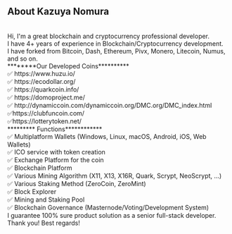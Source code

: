 

## About Kazuya Nomura
<br>
Hi, I'm a great blockchain and cryptocurrency professional developer. <br>
I have 4+ years of experience in Blockchain/Cryptocurrency development. <br>
I have forked from Bitcoin, Dash, Ethereum, Pivx, Monero, Litecoin, Numus, and so on.<br> ********Our Developed Coins********** <br>
✅ https://www.huzu.io/ <br>
✅ https://ecodollar.org/ <br>
✅ https://quarkcoin.info/ <br>
✅ https://domoproject.me/ <br>
✅ http://dynamiccoin.com/dynamiccoin.org/DMC.org/DMC_index.html <br>
✅https://clubfuncoin.com/<br>
✅https://lotterytoken.net/<br>
********* Functions************ <br>
✅ Multiplatform Wallets (Windows, Linux, macOS, Android, iOS, Web Wallets) <br>
✅ ICO service with token creation <br>
✅ Exchange Platform for the coin <br>
✅ Blockchain Platform <br>
✅ Various Mining Algorithm (X11, X13, X16R, Quark, Scrypt, NeoScrypt, ...) <br>
✅ Various Staking Method (ZeroCoin, ZeroMint) <br>
✅ Block Explorer <br>
✅ Mining and Staking Pool <br>
✅ Blockchain Governance (Masternode/Voting/Development System)<br>
I guarantee 100% sure product solution as a senior full-stack developer. Thank you! Best regards!
